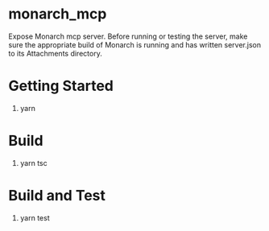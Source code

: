 # monarch_mcp
Expose Monarch mcp server. Before running or testing the server, make sure the appropriate build of Monarch is running and has written server.json to its Attachments
directory.

# Getting Started
1. yarn

# Build
1. yarn tsc

# Build and Test
1. yarn test